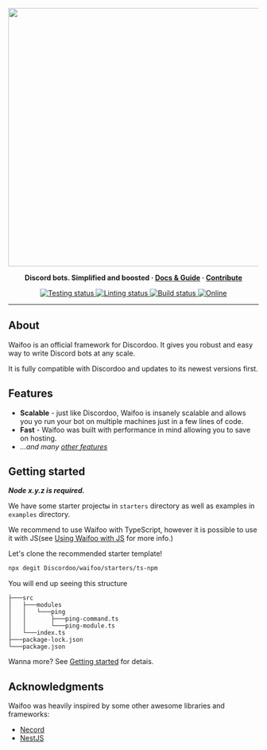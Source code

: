 <p align="center">
  <a href="https://ddoo.dev/"><img width="520" src="https://cdn.discordapp.com/attachments/531549268033404928/928347164470550618/banner_waifoo.svg" alt=""></a>
</p>


<p align="center">
  <b>
    Discord bots. Simplified and boosted
    <span> · </span>
    <a href="https://ddoo.dev/">Docs & Guide</a>
    <span> · </span>
    <a href="https://github.com/Discordoo/discordoo/blob/develop/CONTRIBUTING.md">Contribute</a>
  </b>
</p>

<p align="center">
  <a href="https://github.com/Discordoo/discordoo/actions">
    <img src="https://github.com/Discordoo/discordoo/workflows/Tests/badge.svg" alt="Testing status" />
  </a>
  <a href="https://github.com/Discordoo/discordoo/actions">
    <img src="https://github.com/Discordoo/discordoo/workflows/Lint/badge.svg" alt="Linting status" />
  </a>
  <a href="https://github.com/Discordoo/discordoo/actions">
    <img src="https://github.com/Discordoo/discordoo/workflows/Build/badge.svg" alt="Build status" />
  </a>
  <a href="https://ddoo.dev/discord">
    <img 
      src="https://img.shields.io/discord/811663819721539674?color=7280DA&label=Discord&logo=discord&logoColor=white" 
      alt="Online"
    >
  </a>
</p>
<hr>

## About
Waifoo is an official framework for Discordoo. It gives you robust and easy way to write Discord bots at any scale.

It is fully compatible with Discordoo and updates to its newest versions first.

## Features
* **Scalable** - just like Discordoo, Waifoo is insanely scalable and allows you yo run your bot on multiple machines just in a few lines of code.
* **Fast** - Waifoo was built with performance in mind allowing you to save on hosting.
* *...and many [other features](https://github.com/Discordoo/discordoo#features)*

## Getting started
***Node x.y.z is required.***

We have some starter projectы in `starters` directory as well as examples in `examples` directory.

We recommend to use Waifoo with TypeScript, however it is possible to use it with JS(see [Using Waifoo with JS]() for more info.)

Let's clone the recommended starter template!
```sh
npx degit Discordoo/waifoo/starters/ts-npm
```
You will end up seeing this structure
```
├───src
│   ├───modules
│   │   └───ping
│   │       ├───ping-command.ts
│   │       └───ping-module.ts
│   └───index.ts
├───package-lock.json
└───package.json
```
Wanna more? See [Getting started]() for detais.

## Acknowledgments
Waifoo was heavily inspired by some other awesome libraries and frameworks:
* [Necord](https://github.com/SocketSomeone/necord)
* [NestJS](https://nestjs.com)
